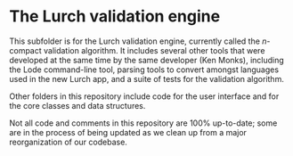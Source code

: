 
# The Lurch validation engine

This subfolder is for the Lurch validation engine, currently called the
$n$-compact validation algorithm.  It includes several other tools that were
developed at the same time by the same developer (Ken Monks), including the Lode
command-line tool, parsing tools to convert amongst languages used in the new
Lurch app, and a suite of tests for the validation algorithm.

Other folders in this repository include code for the user interface and for the
core classes and data structures.

Not all code and comments in this repository are 100% up-to-date; some are in
the process of being updated as we clean up from a major reorganization of our
codebase.
